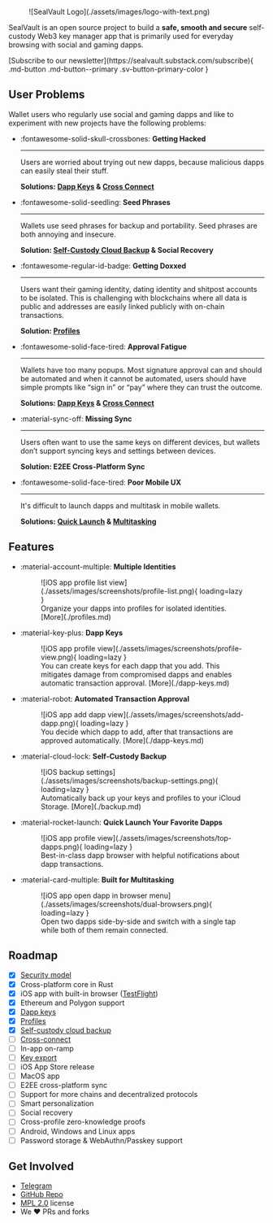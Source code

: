 <figure markdown>
![SealVault Logo](./assets/images/logo-with-text.png)
<figcaption></figcaption>
</figure>

SealVault is an open source project to build a **safe, smooth and secure**
self-custody Web3 key manager app that is primarily used for everyday browsing
with social and gaming dapps.

<div class="grid" markdown>
<div class="sv-center-block" markdown>
[Subscribe to our newsletter](https://sealvault.substack.com/subscribe){ .md-button .md-button--primary .sv-button-primary-color }
</div>
</div>

## User Problems

Wallet users who regularly use social and gaming dapps and like to experiment
with new projects have the following problems:

<div class="grid cards" markdown>

-  :fontawesome-solid-skull-crossbones: __Getting Hacked__

    ---

    Users are worried about trying out new dapps, because malicious dapps can easily
    steal their stuff.

    **Solutions: [Dapp Keys](./dapp-keys.md) & [Cross Connect](./dev-docs/design/cross-connect.md)**

-  :fontawesome-solid-seedling: __Seed Phrases__

    ---

    Wallets use seed phrases for backup and portability. Seed phrases are both
    annoying and insecure.
    
    **Solution: [Self-Custody Cloud Backup](./backup.md) & Social Recovery**

-  :fontawesome-regular-id-badge: __Getting Doxxed__

    ---

    Users want their gaming identity, dating identity and shitpost accounts to be
    isolated. This is challenging with blockchains where all data is public and
    addresses are easily linked publicly with on-chain transactions. 

    **Solution: [Profiles](./profiles.md)**

-  :fontawesome-solid-face-tired: __Approval Fatigue__

    ---

    Wallets have too many popups. Most signature approval can and should be
    automated and when it cannot be automated, users should have simple prompts like
    “sign in” or “pay” where they can trust the outcome.

    **Solutions: [Dapp Keys](./dapp-keys.md) & [Cross Connect](./dev-docs/design/cross-connect.md)**

-  :material-sync-off: __Missing Sync__

    ---

    Users often want to use the same keys on different devices, but wallets don’t
    support syncing keys and settings between devices.

    **Solution: E2EE Cross-Platform Sync**

-  :fontawesome-solid-face-tired: __Poor Mobile UX__

    ---

    It's difficult to launch dapps and multitask in mobile wallets.
 
    **Solutions: [Quick Launch](#quick-launch) & [Multitasking](#multitasking)**


</div>

## Features

<div class="grid cards" markdown>

-   :material-account-multiple: __Multiple Identities__
    <figure markdown class="sv-center-block" id="profiles">
    ![iOS app profile list view](./assets/images/screenshots/profile-list.png){ loading=lazy }
    <figcaption>
    Organize your dapps into profiles for isolated identities.
    [More](./profiles.md)</figcaption>
    </figure>
    
-   :material-key-plus: __Dapp Keys__
    <figure markdown id="dapp-keys">
    ![iOS app profile view](./assets/images/screenshots/profile-view.png){ loading=lazy }
    <figcaption>
    You can create keys for each dapp that you add.
    This mitigates damage from compromised dapps and enables automatic transaction approval.
    [More](./dapp-keys.md)
    </figcaption>
    </figure>

-   :material-robot: __Automated Transaction Approval__
    <figure markdown id="automated-transaction-approval">
    ![iOS app add dapp view](./assets/images/screenshots/add-dapp.png){ loading=lazy }
    <figcaption>
    You decide which dapp to add, after that transactions are approved
    automatically. [More](./dapp-keys.md)
    </figcaption>
    </figure>

-   :material-cloud-lock: __Self-Custody Backup__
    <figure markdown id="backup">
    ![iOS backup settings](./assets/images/screenshots/backup-settings.png){ loading=lazy }
    <figcaption>
    Automatically back up your keys and profiles to your iCloud Storage. [More](./backup.md)
    </figcaption>
    </figure>

-   :material-rocket-launch: __Quick Launch Your Favorite Dapps__
    <figure markdown id="quick-launch">
    ![iOS app profile view](./assets/images/screenshots/top-dapps.png){ loading=lazy }
    <figcaption>
    Best-in-class dapp browser with helpful notifications about dapp transactions.
    </figcaption>
    </figure>

-   :material-card-multiple: __Built for Multitasking__
    <figure markdown id="multitasking">
    ![iOS app open dapp in browser menu](./assets/images/screenshots/dual-browsers.png){ loading=lazy }
    <figcaption>
    Open two dapps side-by-side and switch with a single tap while both of them remain connected.
    </figure>
    
</div>

## Roadmap

- [X] [Security model](./dev-docs/design/security-model.md)
- [X] Cross-platform core in Rust
- [X] iOS app with built-in browser ([TestFlight](https://testflight.apple.com/join/EHQYn6Oz))
- [X] Ethereum and Polygon support
- [X] [Dapp keys](./dapp-keys.md)
- [X] [Profiles](./profiles.md)
- [X] [Self-custody cloud backup](./backup.md)
- [ ] [Cross-connect](./dev-docs/design/cross-connect.md)
- [ ] In-app on-ramp
- [ ] [Key export](https://github.com/sealvault/sealvault/issues/39)
- [ ] iOS App Store release
- [ ] MacOS app
- [ ] E2EE cross-platform sync
- [ ] Support for more chains and decentralized protocols 
- [ ] Smart personalization
- [ ] Social recovery
- [ ] Cross-profile zero-knowledge proofs
- [ ] Android, Windows and Linux apps
- [ ] Password storage & WebAuthn/Passkey support

## Get Involved

- [Telegram](https://t.me/agostbiro)
- [GitHub Repo](https://github.com/sealvault/sealvault)
- [MPL 2.0](https://www.tldrlegal.com/license/mozilla-public-license-2-0-mpl-2) license
- We &#10084;&#65039; PRs and forks

